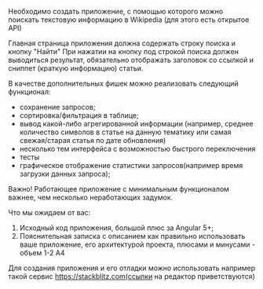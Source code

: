 Необходимо создать приложение, с помощью которого можно поискать текстовую информацию в Wikipedia (для этого есть открытое API)

Главная страница приложения должна содержать строку поиска и кнопку "Найти" 
При нажатии на кнопку под строкой поиска должен выводиться результат, обязательно отображать заголовок со ссылкой и сниппет (краткую информацию) статьи.

В качестве дополнительных фишек можно реализовать следующий функционал:

* сохранение запросов;
* сортировка/фильтрация в таблице;
* вывод какой-либо агрегированной информации (например, среднее количество символов в статье на данную тематику или самая свежая/старая статья по дате обновления)
* несколько тем интерфейса с возможностью быстрого переключения
* тесты
* графическое отображение статистики запросов(например время загрузки данных запроса);

Важно! Работающее приложение с минимальным функционалом важнее, чем несколько неработающих задумок.

Что мы ожидаем от вас: 
  1. Исходный код приложения, большой плюс за Angular 5+;
  2. Пояснительная записка с описанием как правильно использовать ваше приложение, его архитектурой проекта, плюсами и минусами - объем 1-2 А4

Для создания приложения и его отладки можно использовать например такой сервис https://stackblitz.com(ссылки на редактор приветствуются)
